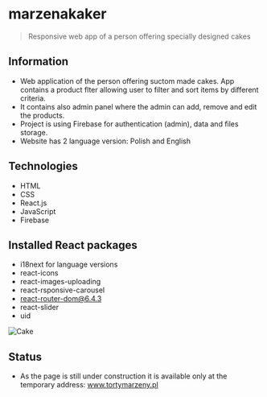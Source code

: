 # marzenakaker
> Responsive web app of a person offering specially designed cakes


## Information
- Web application of the person offering suctom made cakes. App contains a product flter allowing user to filter and sort items by different criteria.
- It contains also admin panel where the admin can add, remove and edit the products. 
- Project is using Firebase for authentication (admin), data and files storage.
- Website has 2 language version: Polish and English

## Technologies
- HTML
- CSS
- React.js
- JavaScript
- Firebase

## Installed React packages
- i18next for language versions
- react-icons
- react-images-uploading
- react-rsponsive-carousel
- react-router-dom@6.4.3
- react-slider
- uid


![Cake](https://firebasestorage.googleapis.com/v0/b/marzenakaker.appspot.com/o/f1bb5d2cd25%2F1bb5d2cd25c.jpg?alt=media&token=219c4eb5-2feb-458f-8cae-38f02fea32fa)
## Status

- As the page is still under construction it is available only at the temporary address: www.tortymarzeny.pl
